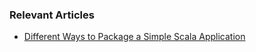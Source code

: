 ### Relevant Articles

- [Different Ways to Package a Simple Scala Application](https://www.baeldung.com/scala/package-app)
